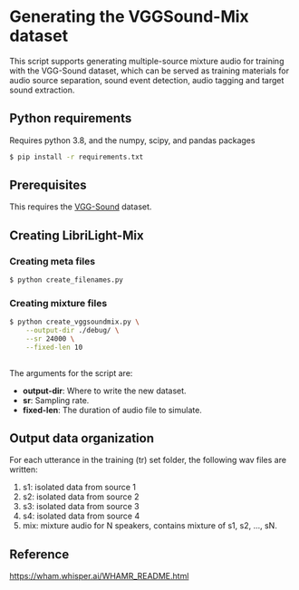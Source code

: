 # Generating the VGGSound-Mix dataset

This script supports generating multiple-source mixture audio for training with the VGG-Sound dataset, which can be served as training materials for audio source separation, sound event detection, audio tagging and target sound extraction.


## Python requirements

Requires python 3.8, and the numpy, scipy, and pandas packages
```sh
$ pip install -r requirements.txt
```

## Prerequisites

This requires the [VGG-Sound](https://www.robots.ox.ac.uk/~vgg/data/vggsound/) dataset.

## Creating LibriLight-Mix

### Creating meta files

```sh
$ python create_filenames.py 
```

### Creating mixture files

```sh
$ python create_vggsoundmix.py \
    --output-dir ./debug/ \
    --sr 24000 \
    --fixed-len 10
 
```

The arguments for the script are:
* **output-dir**: Where to write the new dataset.
* **sr**: Sampling rate.
* **fixed-len**: The duration of audio file to simulate. 


## Output data organization

For each utterance in the training (tr) set folder, the following wav files are written:

1. s1: isolated data from source 1
2. s2: isolated data from source 2
3. s3: isolated data from source 3
4. s4: isolated data from source 4
5. mix: mixture audio for N speakers, contains mixture of s1, s2, ..., sN.

## Reference

https://wham.whisper.ai/WHAMR_README.html
